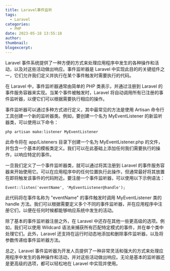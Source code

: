 ```yaml
---
title: Laravel事件监听
tags:
  - Laravel
categories:
  - PHP
date: 2023-05-18 13:55:18
author:
thumbnail:
blogexcerpt:
---
```

Laravel 事件系统提供了一种方便的方式来处理应用程序中发生的各种操作和活动，以及对这些活动做出响应。事件监听器是 Laravel 中实现此目的的关键组件之一，它们允许我们定义并执行在某个事件触发时需要执行的代码。

在 Laravel 中，事件监听器通常由简单的 PHP 类表示，并通过注册到 Laravel 的事件服务容器来实现。当某个事件被触发时，Laravel 将自动调用所有已注册的事件监听器，以便它们可以根据需要执行相应的操作。

事件监听器可以通过多种方式进行定义，其中最常见的方法是使用 Artisan 命令行工具创建一个新的监听器类。例如，要创建一个名为 MyEventListener 的新监听器类，可以使用以下命令：

```
php artisan make:listener MyEventListener
```

此命令将在 app/Listeners 目录下创建一个名为 MyEventListener.php 的文件，并包含一个基本的模板类定义。我们可以在此基础上添加任何我们需要执行的操作，以响应特定的事件。

一旦我们定义了一个事件监听器类，就可以通过将其注册到 Laravel 的事件服务容器来开始使用它。可以在应用程序中的任何位置执行此操作，但通常最好将其放置在即将触发该事件的代码附近。要注册一个事件监听器，可以使用以下示例语法：

```
Event::listen('eventName', 'MyEventListener@handle');
```

此代码将在事件名称为 "eventName" 的事件触发时调用 MyEventListener 类的 handle 方法。我们可以根据需要定义多个不同的事件监听器，并在应用程序中注册它们，以便在任何时候都能够响应系统中发生的活动。

除了基本的事件监听器注册之外，在 Laravel 中还存在其他一些更高级的选项。例如，我们可以使用 Wildcard 语法来捕获所有匹配特定模式的事件，并在单个类中处理它们。此外，Laravel 还支持在运行时动态地添加和删除事件监听器，以及将参数传递给事件监听器方法。

总之，Laravel 事件监听器为开发人员提供了一种非常灵活和强大的方式来处理应用程序中发生的各种操作和活动，并对这些活动做出响应。无论是基本的监听器还是更高级的选项，都可以轻松地在 Laravel 中实现并使用。
